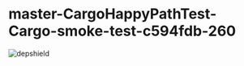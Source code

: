 # master-CargoHappyPathTest-Cargo-smoke-test-c594fdb-260

![depshield](https://depshield.sonatype.org/badges/depshield-prod/master-CargoHappyPathTest-Cargo-smoke-test-c594fdb-260/depshield.svg)